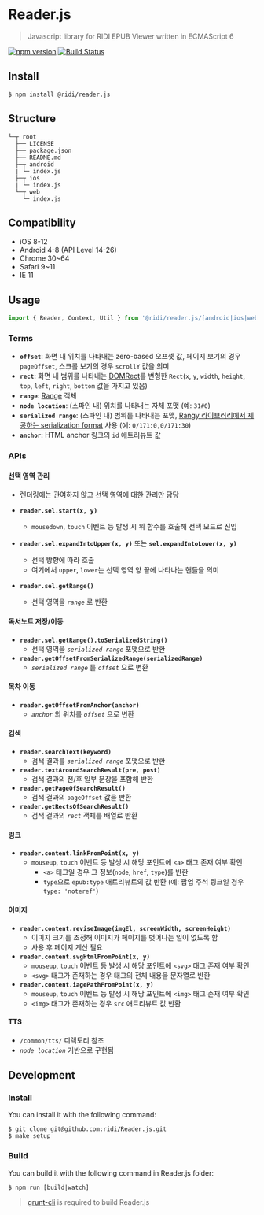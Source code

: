 # Reader.js

> Javascript library for RIDI EPUB Viewer written in ECMAScript 6

[![npm version](https://badge.fury.io/js/%40ridi%2Freader.js.svg)](https://badge.fury.io/js/%40ridi%2Freader.js)
[![Build Status](https://travis-ci.org/ridi/Reader.js.svg?branch=master)](https://travis-ci.org/ridi/Reader.js)

## Install

```
$ npm install @ridi/reader.js
```

## Structure

```
└─┬ root
  ├── LICENSE
  ├── package.json
  ├── README.md
  ├─┬ android
  | └─ index.js
  ├─┬ ios
  | └─ index.js
  └─┬ web
    └─ index.js
```

## Compatibility

- iOS 8-12
- Android 4-8 (API Level 14-26)
- Chrome 30~64
- Safari 9~11
- IE 11

## Usage

```js
import { Reader, Context, Util } from '@ridi/reader.js/[android|ios|web]';
```

### Terms

- **`offset`**: 화면 내 위치를 나타내는 zero-based 오프셋 값, 페이지 보기의 경우 `pageOffset`, 스크롤 보기의 경우 `scrollY` 값을 의미
- **`rect`**: 화면 내 범위를 나타내는 [DOMRect](https://developer.mozilla.org/en-US/docs/Web/API/DOMRect)를 변형한 `Rect`(`x`, `y`, `width`, `height`, `top`, `left`, `right`, `bottom` 값을 가지고 있음)
- **`range`**: [Range](https://developer.mozilla.org/ko/docs/Web/API/Range) 객체
- **`node location`**: (스파인 내) 위치를 나타내는 자체 포맷 (예: `31#0`)
- **`serialized range`**: (스파인 내) 범위를 나타내는 포맷, [Rangy 라이브러리에서 제공하는 serialization format](https://github.com/timdown/rangy/wiki/Serializer-Module#serialization-format) 사용 (예: `0/171:0,0/171:30`)
- **`anchor`**: HTML anchor 링크의 `id` 애트리뷰트 값

### APIs

#### 선택 영역 관리

- 렌더링에는 관여하지 않고 선택 영역에 대한 관리만 담당

- **`reader.sel.start(x, y)`**
    - `mousedown`, `touch` 이벤트 등 발생 시 위 함수를 호출해 선택 모드로 진입
- **`reader.sel.expandIntoUpper(x, y)`** 또는 **`sel.expandIntoLower(x, y)`**
	- 선택 방향에 따라 호출
	- 여기에서 `upper`, `lower`는 선택 영역 양 끝에 나타나는 핸들을 의미
- **`reader.sel.getRange()`**
	- 선택 영역을 *`range`* 로 반환

#### 독서노트 저장/이동

- **`reader.sel.getRange().toSerializedString()`**
	- 선택 영역을 *`serialized range`* 포맷으로 반환
- **`reader.getOffsetFromSerializedRange(serializedRange)`**
	- *`serialized range`* 를 *`offset`* 으로 변환

#### 목차 이동

- **`reader.getOffsetFromAnchor(anchor)`**
	- *`anchor`* 의 위치를  *`offset`* 으로 변환

#### 검색

- **`reader.searchText(keyword)`**
	- 검색 결과를 *`serialized range`* 포맷으로 반환
- **`reader.textAroundSearchResult(pre, post)`**
	- 검색 결과의 전/후 일부 문장을 포함해 반환
- **`reader.getPageOfSearchResult()`**
	- 검색 결과의 `pageOffset` 값을 반환
- **`reader.getRectsOfSearchResult()`**
	- 검색 결과의 *`rect`* 객체를 배열로 반환

#### 링크

- **`reader.content.linkFromPoint(x, y)`**
  - `mouseup`, `touch` 이벤트 등 발생 시 해당 포인트에 `<a>` 태그 존재 여부 확인
	- `<a>` 태그일 경우 그 정보(`node`, `href`, `type`)를 반환
	- `type`으로 `epub:type` 애트리뷰트의 값 반환 (예: 팝업 주석 링크일 경우 `type: 'noteref'`)

#### 이미지

- **`reader.content.reviseImage(imgEl, screenWidth, screenHeight)`**
    - 이미지 크기를 조정해 이미지가 페이지를 벗어나는 일이 없도록 함
    - 사용 후 페이지 계산 필요
- **`reader.content.svgHtmlFromPoint(x, y)`**
	- `mouseup`, `touch` 이벤트 등 발생 시 해당 포인트에 `<svg>` 태그 존재 여부 확인
	- `<svg>` 태그가 존재하는 경우 태그의 전체 내용을 문자열로 반환
- **`reader.content.iagePathFromPoint(x, y)`**
	- `mouseup`, `touch` 이벤트 등 발생 시 해당 포인트에 `<img>` 태그 존재 여부 확인
	- `<img>` 태그가 존재하는 경우 `src` 애트리뷰트 값 반환

#### TTS

- `/common/tts/` 디렉토리 참조
- *`node location`* 기반으로 구현됨

## Development

### Install

You can install it with the following command:
```
$ git clone git@github.com:ridi/Reader.js.git
$ make setup
```

### Build

You can build it with the following command in Reader.js folder:
```
$ npm run [build|watch]
```
> [grunt-cli](https://github.com/gruntjs/grunt-cli) is required to build Reader.js
